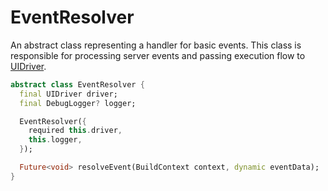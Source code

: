 # EventResolver

An abstract class representing a handler for basic events. This class is responsible for processing server events and passing execution flow to [UIDriver](/docs/api/dart_api/UIDriver.md).

```dart
abstract class EventResolver {
  final UIDriver driver;
  final DebugLogger? logger;

  EventResolver({
    required this.driver,
    this.logger,
  });

  Future<void> resolveEvent(BuildContext context, dynamic eventData);
}
```
